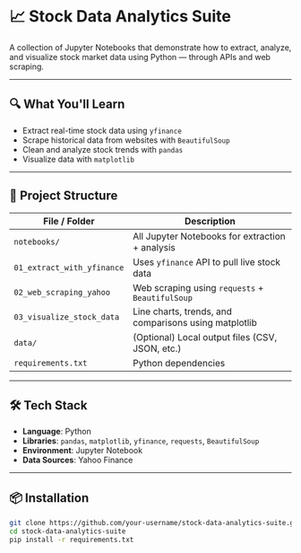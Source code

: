 # 📈 Stock Data Analytics Suite

A collection of Jupyter Notebooks that demonstrate how to extract, analyze, and visualize stock market data using Python — through APIs and web scraping.

---

## 🔍 What You'll Learn

- Extract real-time stock data using `yfinance`
- Scrape historical data from websites with `BeautifulSoup`
- Clean and analyze stock trends with `pandas`
- Visualize data with `matplotlib`

---

## 📁 Project Structure

| File / Folder                | Description                                           |
|-----------------------------|-------------------------------------------------------|
| `notebooks/`                | All Jupyter Notebooks for extraction + analysis       |
| `01_extract_with_yfinance`  | Uses `yfinance` API to pull live stock data           |
| `02_web_scraping_yahoo`     | Web scraping using `requests` + `BeautifulSoup`       |
| `03_visualize_stock_data`   | Line charts, trends, and comparisons using matplotlib |
| `data/`                     | (Optional) Local output files (CSV, JSON, etc.)       |
| `requirements.txt`          | Python dependencies                                   |

---

## 🛠️ Tech Stack

- **Language**: Python
- **Libraries**: `pandas`, `matplotlib`, `yfinance`, `requests`, `BeautifulSoup`
- **Environment**: Jupyter Notebook
- **Data Sources**: Yahoo Finance

---

## 📦 Installation

```bash
git clone https://github.com/your-username/stock-data-analytics-suite.git
cd stock-data-analytics-suite
pip install -r requirements.txt
